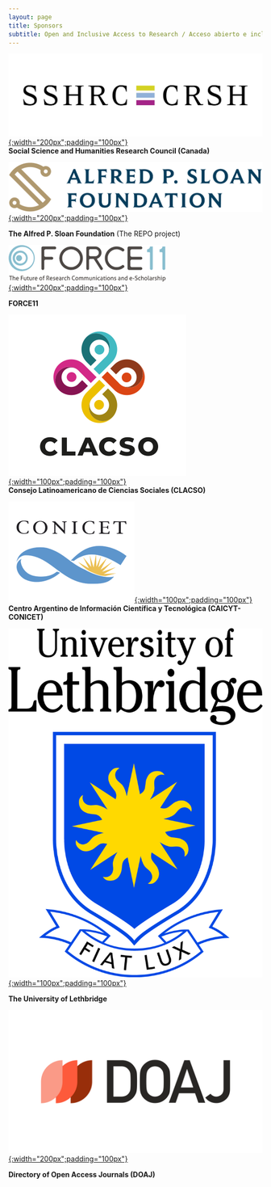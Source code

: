 ```yaml
---
layout: page
title: Sponsors
subtitle: Open and Inclusive Access to Research / Acceso abierto e inclusivo a la investigación
---
```



[![SSHRC](assets/img/sshrc.jpeg){:width="200px";padding="100px"}](https://www.sshrc-crsh.gc.ca/)  
**Social Science and Humanities Research Council (Canada)**

[![Sloan](assets/img/sloanLogo.png){:width="200px";padding="100px"}](https://sloan.org/)  
  
**The Alfred P. Sloan Foundation** (The REPO project)

[![F11](assets/img/force11-website-logo.png){:width="200px";padding="100px"}](https://force11.org)  
  
**FORCE11**

[![CLASCO](assets/img/Logo-Clacso-2019-transparent.png){:width="100px";padding="100px"}](https://www.clacso.org)  
**Consejo Latinoamericano de Ciencias Sociales (CLACSO)**

[![CONICET](assets/img/conicet-logo.png){:width="100px";padding="100px"}](https://www.conicet.gov.ar/caicyt/)  
**Centro Argentino de Información Científica y Tecnológica (CAICYT-CONICET)**

[![uleth](assets/img/4colTransparent.png){:width="100px";padding="100px"}](http://uleth.ca)  
  
**The University of Lethbridge**

[![DOAJ](assets/img/DOAJ_logo-colour.png){:width="200px";padding="100px"}](https://doaj.org/)

**Directory of Open Access Journals (DOAJ)**
